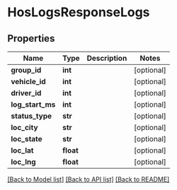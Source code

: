 # HosLogsResponseLogs

## Properties
Name | Type | Description | Notes
------------ | ------------- | ------------- | -------------
**group_id** | **int** |  | [optional] 
**vehicle_id** | **int** |  | [optional] 
**driver_id** | **int** |  | [optional] 
**log_start_ms** | **int** |  | [optional] 
**status_type** | **str** |  | [optional] 
**loc_city** | **str** |  | [optional] 
**loc_state** | **str** |  | [optional] 
**loc_lat** | **float** |  | [optional] 
**loc_lng** | **float** |  | [optional] 

[[Back to Model list]](../README.md#documentation-for-models) [[Back to API list]](../README.md#documentation-for-api-endpoints) [[Back to README]](../README.md)


